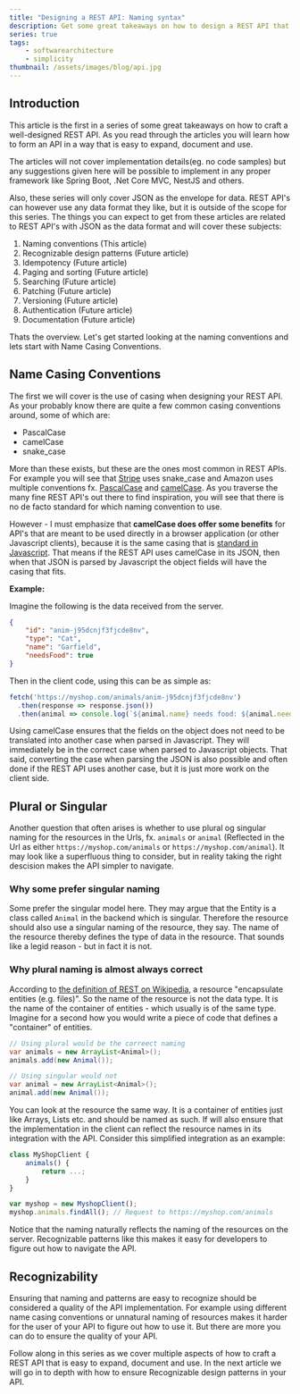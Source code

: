 ```yaml
---
title: "Designing a REST API: Naming syntax"
description: Get some great takeaways on how to design a REST API that is easy to expand, document and use.
series: true
tags:
    - softwarearchitecture
    - simplicity
thumbnail: /assets/images/blog/api.jpg
---
```


## Introduction

This article is the first in a series of some great takeaways on how to craft a well-designed REST API. As 
you read through the articles you will learn how to form an API in a way that is easy to expand, document and use.

The articles will not cover implementation details(eg. no code samples) but any suggestions given here will be possible 
to implement in any proper framework like Spring Boot, .Net Core MVC, NestJS and others.

Also, these series will only cover JSON as the envelope for data. REST API's can however use any data format they like, but it is outside of the scope for this series. The things you can expect to get from these articles are related to REST API's with JSON as the data format and will cover these subjects:

1. Naming conventions (This article)
2. Recognizable design patterns (Future article)
3. Idempotency (Future article)
4. Paging and sorting (Future article)
5. Searching (Future article)
6. Patching (Future article)
7. Versioning (Future article)
8. Authentication (Future article)
9. Documentation (Future article)

Thats the overview. Let's get started looking at the naming conventions and lets start with Name Casing Conventions.

## Name Casing Conventions
The first we will cover is the use of casing when designing your REST API. As your probably know there are quite a few common casing conventions around, some of which are:

* PascalCase
* camelCase
* snake_case

More than these exists, but these are the ones most common in REST APIs. For example you will see that [Stripe](https://stripe.com/docs/api) uses snake_case and Amazon uses multiple conventions fx. [PascalCase](https://docs.aws.amazon.com/amazondynamodb/latest/APIReference/API_BatchExecuteStatement.html) and [camelCase](https://docs.aws.amazon.com/apigateway/api-reference/resource/account/). As you traverse the many fine REST API's out there to find inspiration, you will see that there is no de facto standard for which naming convention to use.

However - I must emphasize that **camelCase does offer some benefits** for API's that are meant to be used directly in a browser application (or other Javascript clients), because it is the same casing that is [standard in Javascript](https://developer.mozilla.org/en-US/docs/MDN/Guidelines/Code_guidelines/JavaScript#variable_naming). That means if the REST API uses camelCase in its JSON, then when that JSON is parsed by Javascript the object fields will have the casing that fits.

**Example:**

Imagine the following is the data received from the server.
```Json
{
    "id": "anim-j95dcnjf3fjcde8nv",
    "type": "Cat",
    "name": "Garfield",
    "needsFood": true
}
```

Then in the client code, using this can be as simple as:
```Javascript
fetch('https://myshop.com/animals/anim-j95dcnjf3fjcde8nv')
  .then(response => response.json())
  .then(animal => console.log(`${animal.name} needs food: ${animal.needsFood}`));
```

Using camelCase ensures that the fields on the object does not need to be translated into another case when parsed in Javascript. They will immediately be in the correct case when parsed to Javascript objects. That said, converting the case when parsing the JSON is also possible and often done if the REST API uses another case, but it is just more work on the client side.


## Plural or Singular
Another question that often arises is whether to use plural og singular naming for the resources in the Urls, fx. `animals` or `animal` (Reflected in the Url as either `https://myshop.com/animals` or `https://myshop.com/animal`). It may look like a superfluous thing to consider, but in reality taking the right descision makes the API simpler to navigate.

### Why some prefer singular naming
Some prefer the singular model here. They may argue that the Entity is a class called `Animal` in the backend which is singular. Therefore the resource should also use a singular naming of the resource, they say. The name of the resource thereby defines the type of data in the resource. That sounds like a legid reason - but in fact it is not.

### Why plural naming is almost always correct
According to [the definition of REST on Wikipedia](https://en.wikipedia.org/wiki/Representational_state_transfer), a resource "encapsulate entities (e.g. files)". So the name of the resource is not the data type. It is the name of the container of entities - which usually is of the same type. Imagine for a second how you would write a piece of code that defines a "container" of entities.

```Java
// Using plural would be the correect naming 
var animals = new ArrayList<Animal>();
animals.add(new Animal());

// Using singular would not
var animal = new ArrayList<Animal>();
animal.add(new Animal());
```

You can look at the resource the same way. It is a container of entities just like Arrays, Lists etc. and should be named as such. If will also ensure that the implementation in the client can reflect the resource names in its integration with the API. Consider this simplified integration as an example:

```Javascript
class MyShopClient {
    animals() {
        return ...;
    }
}

var myshop = new MyshopClient();
myshop.animals.findAll(); // Request to https://myshop.com/animals
```

Notice that the naming naturally reflects the naming of the resources on the server. Recognizable patterns like this makes it easy for developers to figure out how to navigate the API.


## Recognizability
Ensuring that naming and patterns are easy to recognize should be considered a quality of the API implementation. For example using different name casing conventions or unnatural naming of resources makes it harder for the user of your API to figure out how to use it. But there are more you can do to ensure the quality of your API.

Follow along in this series as we cover multiple aspects of how to craft a REST API that is easy to expand, document and use. In the next article we will go in to depth with how to ensure Recognizable design patterns in your API.

